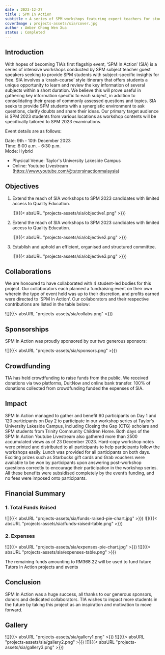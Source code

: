 ```yaml
---
date : 2023-12-27
title : SPM In Action
subtitle : A series of SPM workshops featuring expert teachers for students free of charge.
coverImage : projects-assets/sia/cover.jpg
author : Amber Chong Wen Xua
status : Completed
---
```


## Introduction

With hopes of becoming TIA’s first flagship event, ‘SPM In Action’ (SIA) is a series of intensive workshops conducted by
SPM subject teacher guest speakers seeking to provide SPM students with subject-specific insights for free. SIA involves
a ‘crash-course’ style itinerary that offers students a unique opportunity to learn and review the key information of
several subjects within a short duration. We believe this will prove useful in gathering key information specific to
each subject, in addition to consolidating their grasp of commonly assessed questions and topics. SIA seeks to provide
SPM students with a synergistic environment to ask questions, clarify doubts and share their ideas. Our primary target
audience is SPM 2023 students from various locations as workshop contents will be specifically tailored to SPM 2023
examinations.

Event details are as follows:

Date: 9th - 10th December 2023  
Time: 8:00 a.m. - 6:30 p.m.  
Mode: Hybrid

- Physical Venue: Taylor's University Lakeside Campus
- Online: Youtube Livestream (https://www.youtube.com/@tutorsinactionmalaysia)

## Objectives

1. Extend the reach of SIA workshops to SPM 2023 candidates with limited access to Quality Education.

   ![]({{< absURL "projects-assets/sia/objective1.png" >}})

2. Extend the reach of SIA workshops to SPM 2023 candidates with limited access to Quality Education.

   ![]({{< absURL "projects-assets/sia/objective2.png" >}})

3. Establish and uphold an efficient, organised and structured committee.

   ![]({{< absURL "projects-assets/sia/objective3.png" >}})

## Collaborations

We are honoured to have collaborated with 4 student-led bodies for this project. Our collaborators each planned a
fundraising event on their own wherein the type of event held was up to their discretion, and profits earned were
directed to ‘SPM In Action’. Our collaborators and their respective contributions are listed in the table below:

![]({{< absURL "projects-assets/sia/collabs.png" >}})

## Sponsorships

SPM In Action was proudly sponsored by our two generous sponsors:

![]({{< absURL "projects-assets/sia/sponsors.png" >}})

## Crowdfunding

TIA has held crowdfunding to raise funds from the public. We received donations via two platforms, DuitNow and online
bank transfer. 100% of donations collected from crowdfunding funded the expenses of SIA.

## Impact

SPM In Action managed to gather and benefit 90 participants on Day 1 and 120 participants on Day 2 to participate in our
workshop series at Taylor’s University Lakeside Campus, including Closing the Gap (CTG) scholars and SPM students from
Trinity Community Children Home. Both days of the SPM In Action Youtube Livestream also gathered more than 2500
accumulated views as of 23 December 2023.
Hard-copy workshop notes were printed and distributed to all participants to help participants follow the workshops
easily. Lunch was provided for all participants on both days. Exciting prizes such as Starbucks gift cards and Grab
vouchers were available to be won by participants upon answering post-workshop questions correctly to encourage their
participation in the workshop series. All these benefits were subsidised completely by the event’s funding, and no fees
were imposed onto participants.

## Financial Summary

### 1. Total Funds Raised

![]({{< absURL "projects-assets/sia/funds-raised-pie-chart.jpg" >}})
![]({{< absURL "projects-assets/sia/funds-raised-table.png" >}})

### 2. Expenses

![]({{< absURL "projects-assets/sia/expenses-pie-chart.jpg" >}})
![]({{< absURL "projects-assets/sia/expenses-table.png" >}})

The remaining funds amounting to RM368.22 will be used to fund future Tutors In
Action projects and events

## Conclusion

SPM In Action was a huge success, all thanks to our generous sponsors, donors and dedicated collaborators. TIA wishes to
impact more students in the future by taking this project as an inspiration and motivation to move forward.

## Gallery

![]({{< absURL "projects-assets/sia/gallery1.png" >}})
![]({{< absURL "projects-assets/sia/gallery2.png" >}})
![]({{< absURL "projects-assets/sia/gallery3.png" >}})
